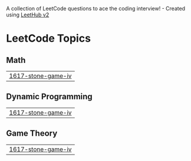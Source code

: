 A collection of LeetCode questions to ace the coding interview! - Created using [LeetHub v2](https://github.com/arunbhardwaj/LeetHub-2.0)
<!---LeetCode Topics Start-->
# LeetCode Topics
## Math
|  |
| ------- |
| [1617-stone-game-iv](https://github.com/YEDLAMUKHESHKUMAR/leetcode/tree/master/1617-stone-game-iv) |
## Dynamic Programming
|  |
| ------- |
| [1617-stone-game-iv](https://github.com/YEDLAMUKHESHKUMAR/leetcode/tree/master/1617-stone-game-iv) |
## Game Theory
|  |
| ------- |
| [1617-stone-game-iv](https://github.com/YEDLAMUKHESHKUMAR/leetcode/tree/master/1617-stone-game-iv) |
<!---LeetCode Topics End-->
